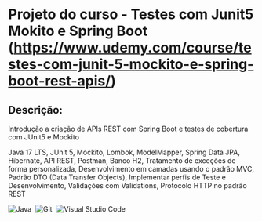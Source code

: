 
# Projeto do curso - Testes com Junit5 Mokito e Spring Boot (https://www.udemy.com/course/testes-com-junit-5-mockito-e-spring-boot-rest-apis/)

## Descrição: 
Introdução a criação de APIs REST com Spring Boot e testes de cobertura com JUnit5 e Mockito

Java 17 LTS, JUnit 5, Mockito, Lombok, ModelMapper, Spring Data JPA, Hibernate, API REST, Postman, Banco H2, Tratamento de exceções de forma personalizada,
Desenvolvimento em camadas usando o padrão MVC, Padrão DTO (Data Transfer Objects), Implementar perfis de Teste e Desenvolvimento, Validações com Validations, Protocolo HTTP no padrão REST


![Java](https://img.shields.io/badge/-Java-05122A?style=flat&logo=Java&logoColor=FFA518)&nbsp;
![Git](https://img.shields.io/badge/-Git-05122A?style=flat&logo=git)&nbsp;
![Visual Studio Code](https://img.shields.io/badge/-Visual%20Studio%20Code-05122A?style=flat&logo=visual-studio-code&logoColor=007ACC)&nbsp;
